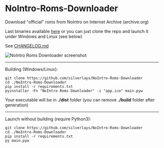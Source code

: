 # NoIntro-Roms-Downloader
Download "official" roms from NoIntro on Internet Archive (archive.org)

Last binaries available [here](https://github.com/silverlays/NoIntro-Roms-Downloader/releases/latest) or you can just clone the repo and launch it under Windows and Linux (see below)

See [CHANGELOG.md](https://github.com/silverlays/NoIntro-Roms-Downloader/blob/master/CHANGELOG.md)

![NoIntro Roms Downloader screenshot](https://i.ibb.co/FxvMgFy/No-Intro-Roms-Downloader.jpg)

___
Building (Windows/Linux):
```
git clone https://github.com/silverlays/NoIntro-Roms-Downloader
cd ./NoIntro-Roms-Downloader
pip install -r requirements.txt
pyinstaller -Fn "NoIntro Roms Downloader" -i "app.ico" main.pyw
```
Your executable will be in **./dist** folder (you can remove **./build** folder after generation)

___
Launch without building (require Python3):
```
git clone https://github.com/silverlays/NoIntro-Roms-Downloader
cd ./NoIntro-Roms-Downloader
pip install -r requirements.txt
py main.pyw
```
